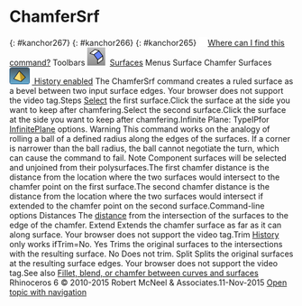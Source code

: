 ---
---


# ChamferSrf
{: #kanchor267}
{: #kanchor266}
{: #kanchor265}
 [![images/transparent.gif](images/transparent.gif)Where can I find this command?](javascript:void(0);) Toolbars
![images/chamfersrf.png](images/chamfersrf.png) [Surfaces](surface-tools-toolbar.html) 
Menus
Surface
Chamfer Surfaces
![images/history-tag.png](images/history-tag.png) [&#160;History enabled](historyenabled.html) 
The ChamferSrf command creates a ruled surface as a bevel between two input surface edges.
Your browser does not support the video tag.Steps
 [Select](select-objects.html) the first surface.Click the surface at the side you want to keep after chamfering.Select the second surface.Click the surface at the side you want to keep after chamfering.Infinite Plane: TypeIPfor [InfinitePlane](infiniteplane.html) options.
Warning
This command works on the analogy of rolling a ball of a defined radius along the edges of the surfaces. If a corner is narrower than the ball radius, the ball cannot negotiate the turn, which can cause the command to fail.
Note
Component surfaces will be selected and unjoined from their polysurfaces.The first chamfer distance is the distance from the location where the two surfaces would intersect to the chamfer point on the first surface.The second chamfer distance is the distance from the location where the two surfaces would intersect if extended to the chamfer point on the second surface.Command-line options
Distances
The [distance](distance-pick-2pts.html) from the intersection of the surfaces to the edge of the chamfer.
Extend
Extends the chamfer surface as far as it can along surface.
Your browser does not support the video tag.Trim
 [History](history.html) only works ifTrim=No.
Yes
Trims the original surfaces to the intersections with the resulting surface.
No
Does not trim.
Split
Splits the original surfaces at the resulting surface edges.
Your browser does not support the video tag.See also
 [Fillet, blend, or chamfer between curves and surfaces](sak-fillet-blend-chamfer.html) 
&#160;
&#160;
Rhinoceros 6 © 2010-2015 Robert McNeel &amp; Associates.11-Nov-2015
 [Open topic with navigation](chamfersrf.html) 

